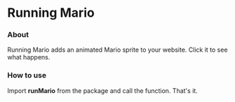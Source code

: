 # Running Mario

### About

Running Mario adds an animated Mario sprite to your website. Click it to see what happens.

### How to use

Import **runMario** from the package and call the function. That's it.